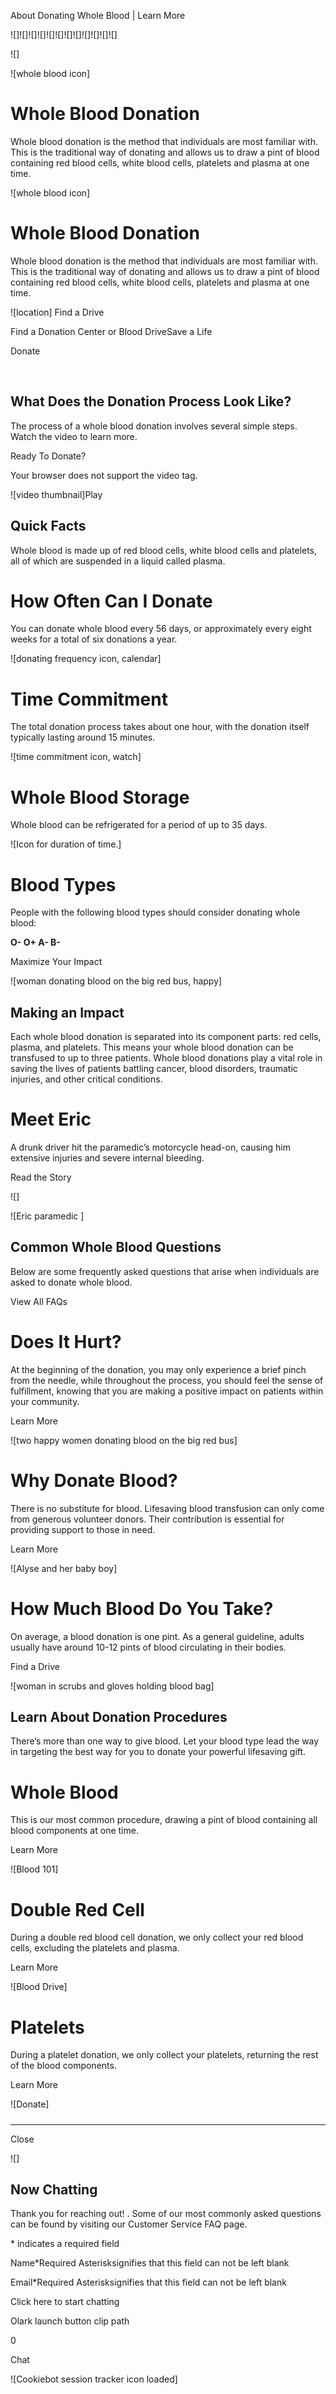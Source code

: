About Donating Whole Blood | Learn More

![]![]![]![]![]![]![]![]![]![]![]![]

![]

![whole blood icon]

# Whole Blood Donation

Whole blood donation is the method that individuals are most familiar with. This is the traditional way of donating and allows us to draw a pint of blood containing red blood cells, white blood cells, platelets and plasma at one time.

![whole blood icon]

# Whole Blood Donation

Whole blood donation is the method that individuals are most familiar with. This is the traditional way of donating and allows us to draw a pint of blood containing red blood cells, white blood cells, platelets and plasma at one time.

 ![location]  Find a Drive

Find a Donation Center or Blood DriveSave a Life

Donate

 

## What Does the Donation Process Look Like?

The process of a whole blood donation involves several simple steps. Watch the video to learn more. 

 Ready To Donate? 

  Your browser does not support the video tag.

![video thumbnail]Play

## Quick Facts

Whole blood is made up of red blood cells, white blood cells and platelets, all of which are suspended in a liquid called plasma.

# How Often Can I Donate

You can donate whole blood every 56 days, or approximately every eight weeks for a total of six donations a year.  

![donating frequency icon, calendar]

# Time Commitment

The total donation process takes about one hour, with the donation itself typically lasting around 15 minutes.  

![time commitment icon, watch]

# Whole Blood Storage

Whole blood can be refrigerated for a period of up to 35 days.  

![Icon for duration of time.]

# Blood Types

People with the following blood types should consider donating whole blood:

**O- O+ A- B-**

Maximize Your Impact

![woman donating blood on the big red bus, happy]

## Making an Impact

Each whole blood donation is separated into its component parts: red cells, plasma, and platelets. This means your whole blood donation can be transfused to up to three patients. Whole blood donations play a vital role in saving the lives of patients battling cancer, blood disorders, traumatic injuries, and other critical conditions.

# Meet Eric

A drunk driver hit the paramedic’s motorcycle head-on, causing him extensive injuries and severe internal bleeding.

Read the Story

 ![]

![Eric paramedic ]

## Common Whole Blood Questions

Below are some frequently asked questions that arise when individuals are asked to donate whole blood.

 View All FAQs 

# Does It Hurt?

At the beginning of the donation, you may only experience a brief pinch from the needle, while throughout the process, you should feel the sense of fulfillment, knowing that you are making a positive impact on patients within your community.

Learn More

![two happy women donating blood on the big red bus]

# Why Donate Blood?

There is no substitute for blood. Lifesaving blood transfusion can only come from generous volunteer donors. Their contribution is essential for providing support to those in need.  

Learn More

![Alyse and her baby boy]

# How Much Blood Do You Take?

On average, a blood donation is one pint. As a general guideline, adults usually have around 10-12 pints of blood circulating in their bodies.

Find a Drive

![woman in scrubs and gloves holding blood bag]

## Learn About Donation Procedures

There’s more than one way to give blood. Let your blood type lead the way in targeting the best way for you to donate your powerful lifesaving gift.

# Whole Blood

This is our most common procedure, drawing a pint of blood containing all blood components at one time.

Learn More

![Blood 101]

# Double Red Cell

During a double red blood cell donation, we only collect your red blood cells, excluding the platelets and plasma.

Learn More

![Blood Drive]

# Platelets

During a platelet donation, we only collect your platelets, returning the rest of the blood components.

Learn More

![Donate]

##### 

* * *

 Close 

![]

## Now Chatting

Thank you for reaching out! . Some of our most commonly asked questions can be found by visiting our Customer Service FAQ page.

\* indicates a required field

Name\*Required Asterisksignifies that this field can not be left blank

Email\*Required Asterisksignifies that this field can not be left blank

Click here to start chatting

Olark launch button clip path

0

Chat

![Cookiebot session tracker icon loaded]